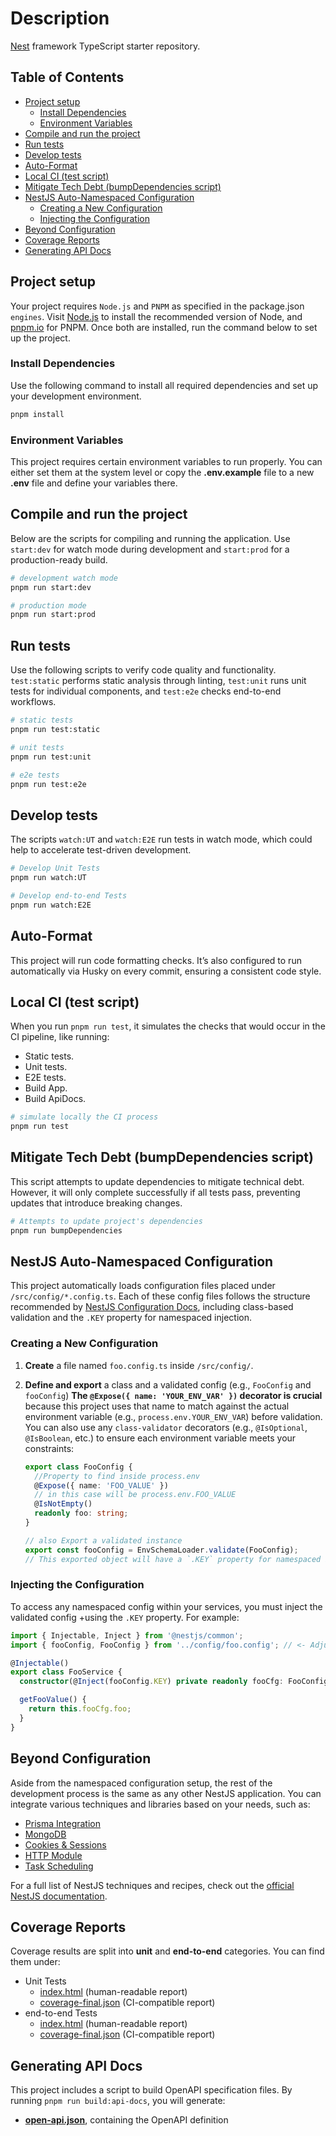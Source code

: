 # Description

[Nest](https://github.com/nestjs/nest) framework TypeScript starter repository.

## Table of Contents

- [Project setup](#project-setup)
  - [Install Dependencies](#install-dependencies)
  - [Environment Variables](#environment-variables)
- [Compile and run the project](#compile-and-run-the-project)
- [Run tests](#run-tests)
- [Develop tests](#develop-tests)
- [Auto-Format](#auto-format)
- [Local CI (test script)](#local-ci-test-script)
- [Mitigate Tech Debt (bumpDependencies script)](#mitigate-tech-debt-bumpdependencies-script)
- [NestJS Auto-Namespaced Configuration](#nestjs-auto-namespaced-configuration)
  - [Creating a New Configuration](#creating-a-new-configuration)
  - [Injecting the Configuration](#injecting-the-configuration)
- [Beyond Configuration](#beyond-configuration)
- [Coverage Reports](#coverage-reports)
- [Generating API Docs](#generating-api-docs)

## Project setup

Your project requires `Node.js` and `PNPM` as specified in the package.json `engines`.
Visit [Node.js](https://nodejs.org/en/) to install the recommended version of Node,
and [pnpm.io](https://pnpm.io/) for PNPM.
Once both are installed, run the command below to set up the project.

### Install Dependencies

Use the following command to install all required dependencies and set up your development environment.

```bash
pnpm install
```

### Environment Variables

This project requires certain environment variables to run properly.
You can either set them at the system level or copy the **.env.example**
file to a new **.env** file and define your variables there.

## Compile and run the project

Below are the scripts for compiling and running the application.
Use `start:dev` for watch mode during development and `start:prod`
for a production-ready build.

```bash
# development watch mode
pnpm run start:dev

# production mode
pnpm run start:prod
```

## Run tests

Use the following scripts to verify code quality and functionality.
`test:static` performs static analysis through linting,
`test:unit` runs unit tests for individual components,
and `test:e2e` checks end-to-end workflows.

```bash
# static tests
pnpm run test:static

# unit tests
pnpm run test:unit

# e2e tests
pnpm run test:e2e
```

## Develop tests

The scripts `watch:UT` and `watch:E2E` run tests in watch mode, which could help to accelerate test-driven development.

```bash
# Develop Unit Tests
pnpm run watch:UT

# Develop end-to-end Tests
pnpm run watch:E2E
```

## Auto-Format

This project will run code formatting checks. It’s also configured to run automatically via Husky on every commit, ensuring a consistent code style.

## Local CI (test script)

When you run `pnpm run test`, it simulates the checks that would occur in the CI  pipeline, like running:

- Static tests.
- Unit tests.
- E2E tests.
- Build App.
- Build ApiDocs.

```bash
# simulate locally the CI process
pnpm run test
```

## Mitigate Tech Debt (bumpDependencies script)

This script attempts to update dependencies to mitigate technical debt.
However, it will only complete successfully if all tests pass, preventing updates that introduce breaking changes.

```bash
# Attempts to update project's dependencies
pnpm run bumpDependencies
```

## NestJS Auto-Namespaced Configuration

This project automatically loads configuration files placed under `/src/config/*.config.ts`.
Each of these config files follows the structure recommended by
[NestJS Configuration Docs](https://docs.nestjs.com/techniques/configuration#configuration-namespaces),
including class-based validation and the `.KEY` property for namespaced injection.

### Creating a New Configuration

1. **Create** a file named `foo.config.ts` inside `/src/config/`.
2. **Define and export** a class and a validated config (e.g., `FooConfig` and `fooConfig`)
   **The `@Expose({ name: 'YOUR_ENV_VAR' })` decorator is crucial**
   because this project uses that name to match against the actual environment variable
   (e.g., `process.env.YOUR_ENV_VAR`) before validation.
   You can also use any `class-validator` decorators (e.g., `@IsOptional`, `@IsBoolean`, etc.)
  to ensure each environment variable meets your constraints:

   ```ts
   export class FooConfig {
     //Property to find inside process.env
     @Expose({ name: 'FOO_VALUE' })
     // in this case will be process.env.FOO_VALUE
     @IsNotEmpty()
     readonly foo: string;
   }

   // also Export a validated instance
   export const fooConfig = EnvSchemaLoader.validate(FooConfig);
   // This exported object will have a `.KEY` property for namespaced injection.
   ```

### Injecting the Configuration

To access any namespaced config within your services, you must inject the validated config
+using the `.KEY` property. For example:

   ```ts
   import { Injectable, Inject } from '@nestjs/common';
   import { fooConfig, FooConfig } from '../config/foo.config'; // <- Adjust path as needed

   @Injectable()
   export class FooService {
     constructor(@Inject(fooConfig.KEY) private readonly fooCfg: FooConfig) {}

     getFooValue() {
       return this.fooCfg.foo;
     }
   }
   ```

## Beyond Configuration

Aside from the namespaced configuration setup, the rest of the development process
is the same as any other NestJS application. You can integrate various techniques and libraries based on your needs, such as:

- [Prisma Integration](https://docs.nestjs.com/recipes/prisma)
- [MongoDB](https://docs.nestjs.com/techniques/mongodb)
- [Cookies & Sessions](https://docs.nestjs.com/recipes/session)
- [HTTP Module](https://docs.nestjs.com/techniques/http-module)
- [Task Scheduling](https://docs.nestjs.com/techniques/task-scheduling)

For a full list of NestJS techniques and recipes, check out the
[official NestJS documentation](https://docs.nestjs.com/).

## Coverage Reports

Coverage results are split into **unit** and **end-to-end** categories. You can find them under:

- Unit Tests
  - [index.html](coverage/unit/index.html) (human-readable report)
  - [coverage-final.json](coverage/unit/coverage-final.json) (CI-compatible report)
- end-to-end Tests
  - [index.html](coverage/e2e/index.html) (human-readable report)
  - [coverage-final.json](coverage/e2e/coverage-final.json) (CI-compatible report)

## Generating API Docs

This project includes a script to build OpenAPI specification files.
By running `pnpm run build:api-docs`, you will generate:

- **[open-api.json](api-docs/open-api.json)**, containing the OpenAPI definition
